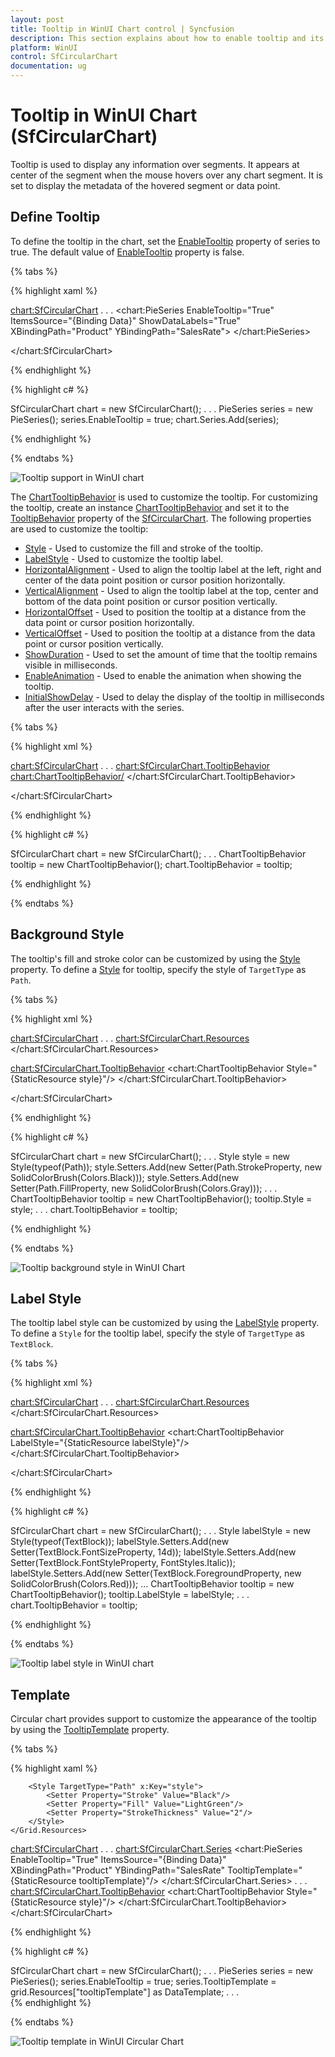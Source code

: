 ```yaml
---
layout: post
title: Tooltip in WinUI Chart control | Syncfusion
description: This section explains about how to enable tooltip and its customization in Syncfusion WinUI Chart (SfCircularChart) control
platform: WinUI
control: SfCircularChart
documentation: ug
---
```


# Tooltip in WinUI Chart (SfCircularChart)

Tooltip is used to display any information over segments. It appears at center of the segment when the mouse hovers over any chart segment. It is set to display the metadata of the hovered segment or data point.

## Define Tooltip

To define the tooltip in the chart, set the [EnableTooltip](https://help.syncfusion.com/cr/winui/Syncfusion.UI.Xaml.Charts.ChartSeries.html#Syncfusion_UI_Xaml_Charts_ChartSeries_EnableTooltip) property of series to true. The default value of [EnableTooltip](https://help.syncfusion.com/cr/winui/Syncfusion.UI.Xaml.Charts.ChartSeries.html#Syncfusion_UI_Xaml_Charts_ChartSeries_EnableTooltip) property is false.

{% tabs %}

{% highlight xaml %}

<chart:SfCircularChart>
. . .
    <chart:PieSeries EnableTooltip="True"
                     ItemsSource="{Binding Data}" 
                     ShowDataLabels="True" 
                     XBindingPath="Product" 
                     YBindingPath="SalesRate">
    </chart:PieSeries>

</chart:SfCircularChart>

{% endhighlight %}

{% highlight c# %}

SfCircularChart chart = new SfCircularChart();
. . .
PieSeries series = new PieSeries();
series.EnableTooltip = true;
chart.Series.Add(series);

{% endhighlight %}

{% endtabs %}

![Tooltip support in WinUI chart](Tooltip_Images/WinUI_pie_chart_tooltip.png)

The [ChartTooltipBehavior](https://help.syncfusion.com/cr/winui/Syncfusion.UI.Xaml.Charts.ChartTooltipBehavior.html) is used to customize the tooltip. For customizing the tooltip, create an instance [ChartTooltipBehavior](https://help.syncfusion.com/cr/winui/Syncfusion.UI.Xaml.Charts.ChartTooltipBehavior.html) and set it to the [TooltipBehavior](https://help.syncfusion.com/cr/winui/Syncfusion.UI.Xaml.Charts.ChartBase.html#Syncfusion_UI_Xaml_Charts_ChartBase_TooltipBehavior) property of the [SfCircularChart](https://help.syncfusion.com/cr/winui/Syncfusion.UI.Xaml.Charts.SfCircularChart.html). The following properties are used to customize the tooltip:

* [Style](https://help.syncfusion.com/cr/winui/Syncfusion.UI.Xaml.Charts.ChartTooltipBehavior.html#Syncfusion_UI_Xaml_Charts_ChartTooltipBehavior_Style) - Used to customize the fill and stroke of the tooltip.
* [LabelStyle](https://help.syncfusion.com/cr/winui/Syncfusion.UI.Xaml.Charts.ChartTooltipBehavior.html#Syncfusion_UI_Xaml_Charts_ChartTooltipBehavior_LabelStyle) - Used to customize the tooltip label.
* [HorizontalAlignment](https://help.syncfusion.com/cr/winui/Syncfusion.UI.Xaml.Charts.ChartTooltipBehavior.html#Syncfusion_UI_Xaml_Charts_ChartTooltipBehavior_HorizontalAlignment) - Used to align the tooltip label at the left, right and center of the data point position or cursor position horizontally.
* [VerticalAlignment](https://help.syncfusion.com/cr/winui/Syncfusion.UI.Xaml.Charts.ChartTooltipBehavior.html#Syncfusion_UI_Xaml_Charts_ChartTooltipBehavior_VerticalAlignment) - Used to align the tooltip label at the top, center and bottom of the data point position or cursor position vertically.
* [HorizontalOffset](https://help.syncfusion.com/cr/winui/Syncfusion.UI.Xaml.Charts.ChartTooltipBehavior.html#Syncfusion_UI_Xaml_Charts_ChartTooltipBehavior_HorizontalOffset) - Used to position the tooltip at a distance from the data point or cursor position horizontally.
* [VerticalOffset](https://help.syncfusion.com/cr/winui/Syncfusion.UI.Xaml.Charts.ChartTooltipBehavior.html#Syncfusion_UI_Xaml_Charts_ChartTooltipBehavior_VerticalOffset) - Used to position the tooltip at a distance from the data point or cursor position vertically.
* [ShowDuration](https://help.syncfusion.com/cr/winui/Syncfusion.UI.Xaml.Charts.ChartTooltipBehavior.html#Syncfusion_UI_Xaml_Charts_ChartTooltipBehavior_ShowDuration) - Used to set the amount of time that the tooltip remains visible in milliseconds.
* [EnableAnimation](https://help.syncfusion.com/cr/winui/Syncfusion.UI.Xaml.Charts.ChartTooltipBehavior.html#Syncfusion_UI_Xaml_Charts_ChartTooltipBehavior_EnableAnimation) - Used to enable the animation when showing the tooltip.
* [InitialShowDelay](https://help.syncfusion.com/cr/winui/Syncfusion.UI.Xaml.Charts.ChartTooltipBehavior.html#Syncfusion_UI_Xaml_Charts_ChartTooltipBehavior_InitialShowDelay) - Used to delay the display of the tooltip in milliseconds after the user interacts with the series.

{% tabs %}

{% highlight xml %}

<chart:SfCircularChart>
. . .
<chart:SfCircularChart.TooltipBehavior>
    <chart:ChartTooltipBehavior/>
</chart:SfCircularChart.TooltipBehavior>

</chart:SfCircularChart>

{% endhighlight %}

{% highlight c# %}

SfCircularChart chart = new SfCircularChart();
. . .
ChartTooltipBehavior tooltip = new ChartTooltipBehavior();
chart.TooltipBehavior = tooltip;

{% endhighlight %}

{% endtabs %}

## Background Style

The tooltip's fill and stroke color can be customized by using the [Style](https://help.syncfusion.com/cr/winui/Syncfusion.UI.Xaml.Charts.ChartTooltipBehavior.html#Syncfusion_UI_Xaml_Charts_ChartTooltipBehavior_Style) property. To define a [Style](https://help.syncfusion.com/cr/winui/Syncfusion.UI.Xaml.Charts.ChartTooltipBehavior.html#Syncfusion_UI_Xaml_Charts_ChartTooltipBehavior_Style) for tooltip, specify the style of `TargetType` as `Path`.

{% tabs %}

{% highlight xml %}

<chart:SfCircularChart>
. . .
<chart:SfCircularChart.Resources>
    <Style TargetType="Path" x:Key="style">
        <Setter Property="Stroke" Value="Black"/>
        <Setter Property="Fill" Value="Gray"/>
    </Style>
</chart:SfCircularChart.Resources>

<chart:SfCircularChart.TooltipBehavior>
    <chart:ChartTooltipBehavior Style="{StaticResource style}"/>
</chart:SfCircularChart.TooltipBehavior>

</chart:SfCircularChart>

{% endhighlight %}

{% highlight c# %}

SfCircularChart chart = new SfCircularChart();
. . .
Style style = new Style(typeof(Path));
style.Setters.Add(new Setter(Path.StrokeProperty, new SolidColorBrush(Colors.Black)));
style.Setters.Add(new Setter(Path.FillProperty, new SolidColorBrush(Colors.Gray)));
. . .
ChartTooltipBehavior tooltip = new ChartTooltipBehavior();
tooltip.Style = style;
. . . 
chart.TooltipBehavior = tooltip;

{% endhighlight %}

{% endtabs %}

![Tooltip background style in WinUI Chart](Tooltip_Images/WinUI_pie_chart_tooltip_background_customization.png)

## Label Style

The tooltip label style can be customized by using the [LabelStyle](https://help.syncfusion.com/cr/winui/Syncfusion.UI.Xaml.Charts.ChartTooltipBehavior.html#Syncfusion_UI_Xaml_Charts_ChartTooltipBehavior_LabelStyle) property. To define a `Style` for the tooltip label, specify the style of `TargetType` as `TextBlock`.

{% tabs %}

{% highlight xml %}

<chart:SfCircularChart>
. . .
<chart:SfCircularChart.Resources>
    <Style TargetType="TextBlock" x:Key="labelStyle">
        <Setter Property="FontSize" Value="14"/>
        <Setter Property="Foreground" Value="Red"/>
        <Setter Property="FontStyle" Value="Italic"/>
    </Style>
</chart:SfCircularChart.Resources>

<chart:SfCircularChart.TooltipBehavior>
    <chart:ChartTooltipBehavior LabelStyle="{StaticResource labelStyle}"/>
</chart:SfCircularChart.TooltipBehavior>

</chart:SfCircularChart>

{% endhighlight %}

{% highlight c# %}

SfCircularChart chart = new SfCircularChart();
. . .
Style labelStyle = new Style(typeof(TextBlock));
labelStyle.Setters.Add(new Setter(TextBlock.FontSizeProperty, 14d));
labelStyle.Setters.Add(new Setter(TextBlock.FontStyleProperty, FontStyles.Italic));
labelStyle.Setters.Add(new Setter(TextBlock.ForegroundProperty, new SolidColorBrush(Colors.Red)));
...
ChartTooltipBehavior tooltip = new ChartTooltipBehavior();
tooltip.LabelStyle = labelStyle;
. . .
chart.TooltipBehavior = tooltip;

{% endhighlight %}

{% endtabs %}

![Tooltip label style in WinUI chart](Tooltip_Images/WinUI_pie_chart_tooltip_label_customization.png)

## Template

Circular chart provides support to customize the appearance of the tooltip by using the [TooltipTemplate](https://help.syncfusion.com/cr/winui/Syncfusion.UI.Xaml.Charts.ChartSeries.html#Syncfusion_UI_Xaml_Charts_ChartSeries_TooltipTemplate) property. 

{% tabs %}

{% highlight xaml %}

<Grid x:Name="grid">
    <Grid.Resources>
        <DataTemplate x:Key="tooltipTemplate">
            <StackPanel Orientation="Horizontal">
                <TextBlock Text="{Binding Item.Product}"
						   Foreground="Black"
						   FontWeight="Medium"
						   FontSize="12"
						   HorizontalAlignment="Center"
						   VerticalAlignment="Center"/>
                <TextBlock Text=" : "
						   Foreground="Black"
						   FontWeight="Medium" 
						   FontSize="12" 
						   HorizontalAlignment="Center" 
						   VerticalAlignment="Center"/>
                <TextBlock Text="{Binding Item.SalesRate}" 
						   Foreground="Black"
						   FontWeight="Medium"
						   FontSize="12"
						   HorizontalAlignment="Center" 
						   VerticalAlignment="Center"/>
            </StackPanel>
        </DataTemplate>

        <Style TargetType="Path" x:Key="style">
            <Setter Property="Stroke" Value="Black"/>
            <Setter Property="Fill" Value="LightGreen"/>
            <Setter Property="StrokeThickness" Value="2"/>
        </Style>
    </Grid.Resources>
<chart:SfCircularChart>
. . .
    <chart:SfCircularChart.Series>
        <chart:PieSeries EnableTooltip="True"
                         ItemsSource="{Binding Data}" 
                         XBindingPath="Product" 
                         YBindingPath="SalesRate"
                         TooltipTemplate="{StaticResource tooltipTemplate}"/>
    </chart:SfCircularChart.Series>
    . . .
    <chart:SfCircularChart.TooltipBehavior>
        <chart:ChartTooltipBehavior Style="{StaticResource style}"/>
    </chart:SfCircularChart.TooltipBehavior>
</chart:SfCircularChart>
</Grid>

{% endhighlight %}

{% highlight c# %}

SfCircularChart chart = new SfCircularChart();
. . .
PieSeries series = new PieSeries();
series.EnableTooltip = true;
series.TooltipTemplate = grid.Resources["tooltipTemplate"] as DataTemplate;
. . .     
{% endhighlight %}

{% endtabs %}

![Tooltip template in WinUI Circular Chart](Tooltip_Images/WinUI_pie_chart_tooltip_template.png)

